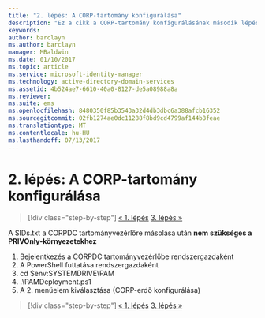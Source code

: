 ```yaml
---
title: "2. lépés: A CORP-tartomány konfigurálása"
description: "Ez a cikk a CORP-tartomány konfigurálásának második lépését ismerteti, amelyhez hozzátartozik egy parancsfájl futtatása is a SIDs.txt fájlnak a CORPDC-re másolása után"
keywords: 
author: barclayn
ms.author: barclayn
manager: MBaldwin
ms.date: 01/10/2017
ms.topic: article
ms.service: microsoft-identity-manager
ms.technology: active-directory-domain-services
ms.assetid: 4b524ae7-6610-40a0-8127-de5a08988a8a
ms.reviewer: 
ms.suite: ems
ms.openlocfilehash: 8480350f85b3543a32d4db3dbc6a388afcb16352
ms.sourcegitcommit: 02fb1274ae0dc11288f8bd9cd4799af144b8feae
ms.translationtype: MT
ms.contentlocale: hu-HU
ms.lasthandoff: 07/13/2017
---
```

# <a name="step-2-configuring-the-corp-domain"></a>2. lépés: A CORP-tartomány konfigurálása

>[!div class="step-by-step"]
[« 1. lépés](sp1-step1-configuring-priv-domain.md)
[3. lépés »](sp1-step3-installing-configuring-sql.md)

A SIDs.txt a CORPDC tartományvezérlőre másolása után **nem szükséges a PRIVOnly-környezetekhez**

1. Bejelentkezés a CORPDC tartományvezérlőbe rendszergazdaként
2. A PowerShell futtatása rendszergazdaként
3. cd $env:SYSTEMDRIVE\PAM
4. .\PAMDeployment.ps1
5. A 2. menüelem kiválasztása (CORP-erdő konfigurálása)

>[!div class="step-by-step"]
[« 1. lépés](sp1-step1-configuring-priv-domain.md)
[3. lépés »](sp1-step3-installing-configuring-sql.md)
